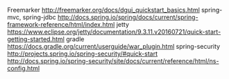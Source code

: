Freemarker http://freemarker.org/docs/dgui_quickstart_basics.html
spring-mvc, spring-jdbc http://docs.spring.io/spring/docs/current/spring-framework-reference/html/index.html
jetty https://www.eclipse.org/jetty/documentation/9.3.11.v20160721/quick-start-getting-started.html
gradle https://docs.gradle.org/current/userguide/war_plugin.html
spring-security http://projects.spring.io/spring-security/#quick-start
 http://docs.spring.io/spring-security/site/docs/current/reference/html/ns-config.html
 

